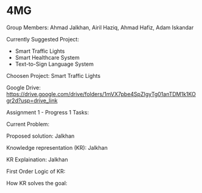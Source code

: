 # 4MG

Group Members: Ahmad Jalkhan, Airil Haziq, Ahmad Hafiz, Adam Iskandar


Currently Suggested Project:  
- Smart Traffic Lights
- Smart Healthcare System
- Text-to-Sign Language System

Choosen Project: Smart Traffic Lights

Google Drive: https://drive.google.com/drive/folders/1mVX7pbe4SpZIgyTg01anTDM1k1KOgr2d?usp=drive_link

Assignment 1 - Progress 1 Tasks:

Current Problem:

Proposed solution: Jalkhan

Knowledge representation (KR): Jalkhan

KR Explaination: Jalkhan

First Order Logic of KR:

How KR solves the goal:
